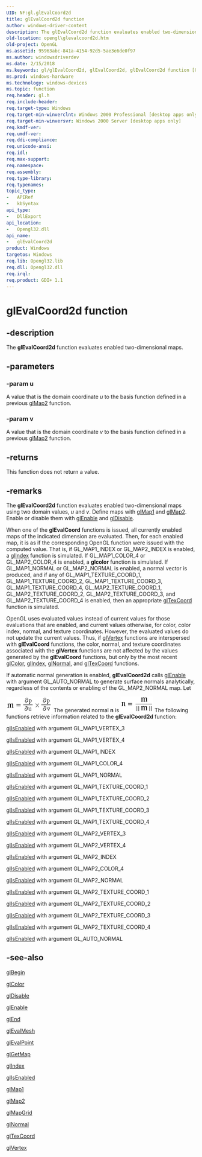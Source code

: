 ```yaml
---
UID: NF:gl.glEvalCoord2d
title: glEvalCoord2d function
author: windows-driver-content
description: The glEvalCoord2d function evaluates enabled two-dimensional maps.
old-location: opengl\glevalcoord2d.htm
old-project: OpenGL
ms.assetid: 95963abc-841a-4154-92d5-5ae3e6de0f97
ms.author: windowsdriverdev
ms.date: 2/15/2018
ms.keywords: gl/glEvalCoord2d, glEvalCoord2d, glEvalCoord2d function [OpenGL], opengl.glevalcoord2d
ms.prod: windows-hardware
ms.technology: windows-devices
ms.topic: function
req.header: gl.h
req.include-header: 
req.target-type: Windows
req.target-min-winverclnt: Windows 2000 Professional [desktop apps only]
req.target-min-winversvr: Windows 2000 Server [desktop apps only]
req.kmdf-ver: 
req.umdf-ver: 
req.ddi-compliance: 
req.unicode-ansi: 
req.idl: 
req.max-support: 
req.namespace: 
req.assembly: 
req.type-library: 
req.typenames: 
topic_type:
-	APIRef
-	kbSyntax
api_type:
-	DllExport
api_location:
-	Opengl32.dll
api_name:
-	glEvalCoord2d
product: Windows
targetos: Windows
req.lib: Opengl32.lib
req.dll: Opengl32.dll
req.irql: 
req.product: GDI+ 1.1
---
```


# glEvalCoord2d function


## -description


The <b>glEvalCoord2d</b> function evaluates enabled two-dimensional maps.


## -parameters




### -param u

A value that is the domain coordinate <i>u</i> to the basis function defined in a previous <a href="https://msdn.microsoft.com/8365a9bd-156b-4f57-8ceb-1edcbcea9eb4">glMap2</a> function.


### -param v

A value that is the domain coordinate <i>v</i> to the basis function defined in a previous <a href="https://msdn.microsoft.com/8365a9bd-156b-4f57-8ceb-1edcbcea9eb4">glMap2</a> function.


## -returns



This function does not return a value.




## -remarks



The <b>glEvalCoord2d</b> function evaluates enabled two-dimensional maps using two domain values, <i>u</i> and <i>v</i>. Define maps with <a href="https://msdn.microsoft.com/47b0bd46-aa79-4146-8503-cddcc8b7b242">glMap1</a> and <a href="https://msdn.microsoft.com/8365a9bd-156b-4f57-8ceb-1edcbcea9eb4">glMap2</a>. Enable or disable them with <a href="https://msdn.microsoft.com/cd4590dd-ae41-47c9-9861-10d72318840f">glEnable</a> and <a href="https://msdn.microsoft.com/094f730e-5e2b-485e-8d9d-fee2902d3d5f">glDisable</a>.


When one of the <b>glEvalCoord</b> functions is issued, all currently enabled maps of the indicated dimension are evaluated. Then, for each enabled map, it is as if the corresponding OpenGL function were issued with the computed value. That is, if GL_MAP1_INDEX or GL_MAP2_INDEX is enabled, a <a href="https://msdn.microsoft.com/239c2e5d-cd87-4c2e-8fa1-7c71a32d4350">glIndex</a> function is simulated. If GL_MAP1_COLOR_4 or GL_MAP2_COLOR_4 is enabled, a <b>glcolor</b> function is simulated. If GL_MAP1_NORMAL or GL_MAP2_NORMAL is enabled, a normal vector is produced, and if any of GL_MAP1_TEXTURE_COORD_1, GL_MAP1_TEXTURE_COORD_2, GL_MAP1_TEXTURE_COORD_3, GL_MAP1_TEXTURE_COORD_4, GL_MAP2_TEXTURE_COORD_1, GL_MAP2_TEXTURE_COORD_2, GL_MAP2_TEXTURE_COORD_3, and GL_MAP2_TEXTURE_COORD_4 is enabled, then an appropriate <a href="https://msdn.microsoft.com/71eb39f1-e1ad-4b97-83e0-d2670f5a7545">glTexCoord</a> function is simulated.

OpenGL uses evaluated values instead of current values for those evaluations that are enabled, and current values otherwise, for color, color index, normal, and texture coordinates. However, the evaluated values do not update the current values. Thus, if <a href="https://msdn.microsoft.com/20253760-f9ec-4053-bcde-748178f3b359">glVertex</a> functions are interspersed with <b>glEvalCoord</b> functions, the color, normal, and texture coordinates associated with the <b>glVertex</b> functions are not affected by the values generated by the <b>glEvalCoord</b> functions, but only by the most recent <a href="https://msdn.microsoft.com/916eb8b5-65c2-4523-bdb5-e609ad7a24a0">glColor</a>, <a href="https://msdn.microsoft.com/239c2e5d-cd87-4c2e-8fa1-7c71a32d4350">glIndex</a>, <a href="https://msdn.microsoft.com/e90bfed4-ab72-43d2-b7b5-37a9fd6ecb4c">glNormal</a>, and <a href="https://msdn.microsoft.com/71eb39f1-e1ad-4b97-83e0-d2670f5a7545">glTexCoord</a> functions.


If automatic normal generation is enabled, <b>glEvalCoord2d</b> calls <a href="https://msdn.microsoft.com/cd4590dd-ae41-47c9-9861-10d72318840f">glEnable</a> with argument GL_AUTO_NORMAL to generate surface normals analytically, regardless of the contents or enabling of the GL_MAP2_NORMAL map. Let

<img alt="" border="" src="images/evlcrd01.png"/>
The generated normal <b>n</b> is 

<img alt="" border="" src="images/evlcrd02.png"/>
The following functions retrieve information related to the <b>glEvalCoord2d</b> function:


<a href="https://msdn.microsoft.com/18df5a6f-dc21-434d-a2e8-2c58597df037">glIsEnabled</a> with argument GL_MAP1_VERTEX_3


<a href="https://msdn.microsoft.com/18df5a6f-dc21-434d-a2e8-2c58597df037">glIsEnabled</a> with argument GL_MAP1_VERTEX_4


<a href="https://msdn.microsoft.com/18df5a6f-dc21-434d-a2e8-2c58597df037">glIsEnabled</a> with argument GL_MAP1_INDEX


<a href="https://msdn.microsoft.com/18df5a6f-dc21-434d-a2e8-2c58597df037">glIsEnabled</a> with argument GL_MAP1_COLOR_4


<a href="https://msdn.microsoft.com/18df5a6f-dc21-434d-a2e8-2c58597df037">glIsEnabled</a> with argument GL_MAP1_NORMAL


<a href="https://msdn.microsoft.com/18df5a6f-dc21-434d-a2e8-2c58597df037">glIsEnabled</a> with argument GL_MAP1_TEXTURE_COORD_1


<a href="https://msdn.microsoft.com/18df5a6f-dc21-434d-a2e8-2c58597df037">glIsEnabled</a> with argument GL_MAP1_TEXTURE_COORD_2


<a href="https://msdn.microsoft.com/18df5a6f-dc21-434d-a2e8-2c58597df037">glIsEnabled</a> with argument GL_MAP1_TEXTURE_COORD_3


<a href="https://msdn.microsoft.com/18df5a6f-dc21-434d-a2e8-2c58597df037">glIsEnabled</a> with argument GL_MAP1_TEXTURE_COORD_4


<a href="https://msdn.microsoft.com/18df5a6f-dc21-434d-a2e8-2c58597df037">glIsEnabled</a> with argument GL_MAP2_VERTEX_3


<a href="https://msdn.microsoft.com/18df5a6f-dc21-434d-a2e8-2c58597df037">glIsEnabled</a> with argument GL_MAP2_VERTEX_4


<a href="https://msdn.microsoft.com/18df5a6f-dc21-434d-a2e8-2c58597df037">glIsEnabled</a> with argument GL_MAP2_INDEX


<a href="https://msdn.microsoft.com/18df5a6f-dc21-434d-a2e8-2c58597df037">glIsEnabled</a> with argument GL_MAP2_COLOR_4


<a href="https://msdn.microsoft.com/18df5a6f-dc21-434d-a2e8-2c58597df037">glIsEnabled</a> with argument GL_MAP2_NORMAL


<a href="https://msdn.microsoft.com/18df5a6f-dc21-434d-a2e8-2c58597df037">glIsEnabled</a> with argument GL_MAP2_TEXTURE_COORD_1


<a href="https://msdn.microsoft.com/18df5a6f-dc21-434d-a2e8-2c58597df037">glIsEnabled</a> with argument GL_MAP2_TEXTURE_COORD_2


<a href="https://msdn.microsoft.com/18df5a6f-dc21-434d-a2e8-2c58597df037">glIsEnabled</a> with argument GL_MAP2_TEXTURE_COORD_3


<a href="https://msdn.microsoft.com/18df5a6f-dc21-434d-a2e8-2c58597df037">glIsEnabled</a> with argument GL_MAP2_TEXTURE_COORD_4


<a href="https://msdn.microsoft.com/18df5a6f-dc21-434d-a2e8-2c58597df037">glIsEnabled</a> with argument GL_AUTO_NORMAL




## -see-also




<a href="https://msdn.microsoft.com/8e8e98f8-89e8-40f5-89c1-492c9e3bbd74">glBegin</a>



<a href="https://msdn.microsoft.com/916eb8b5-65c2-4523-bdb5-e609ad7a24a0">glColor</a>



<a href="https://msdn.microsoft.com/094f730e-5e2b-485e-8d9d-fee2902d3d5f">glDisable</a>



<a href="https://msdn.microsoft.com/cd4590dd-ae41-47c9-9861-10d72318840f">glEnable</a>



<a href="https://msdn.microsoft.com/040f8573-683c-4a8a-ae51-66abb0541ac4">glEnd</a>



<a href="https://msdn.microsoft.com/22cb0129-3cbe-4aa6-a3ac-b89576dfe71b">glEvalMesh</a>



<a href="https://msdn.microsoft.com/0cc70e14-eb22-4d04-a6c1-3943933a558e">glEvalPoint</a>



<a href="https://msdn.microsoft.com/6476ccd2-a3d2-463d-9e6d-da6133dd569c">glGetMap</a>



<a href="https://msdn.microsoft.com/239c2e5d-cd87-4c2e-8fa1-7c71a32d4350">glIndex</a>



<a href="https://msdn.microsoft.com/18df5a6f-dc21-434d-a2e8-2c58597df037">glIsEnabled</a>



<a href="https://msdn.microsoft.com/47b0bd46-aa79-4146-8503-cddcc8b7b242">glMap1</a>



<a href="https://msdn.microsoft.com/8365a9bd-156b-4f57-8ceb-1edcbcea9eb4">glMap2</a>



<a href="https://msdn.microsoft.com/87532b49-a506-44a7-be2f-b74c289f1a19">glMapGrid</a>



<a href="https://msdn.microsoft.com/e90bfed4-ab72-43d2-b7b5-37a9fd6ecb4c">glNormal</a>



<a href="https://msdn.microsoft.com/71eb39f1-e1ad-4b97-83e0-d2670f5a7545">glTexCoord</a>



<a href="https://msdn.microsoft.com/20253760-f9ec-4053-bcde-748178f3b359">glVertex</a>
 

 

